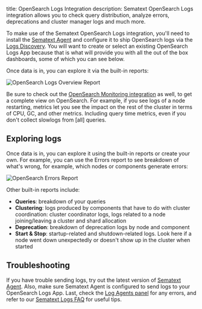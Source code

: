 title: OpenSearch Logs Integration
description: Sematext OpenSearch Logs integration allows you to check query distribution, analyze errors, deprecations and cluster manager logs and much more.

To make use of the Sematext OpenSearch Logs integration, you'll need to install the [Sematext Agent](../agents/sematext-agent/index.md) and configure it to ship OpenSearch logs via the [Logs Discovery](../logs/discovery/intro.md). You will want to create or select an existing OpenSearch Logs App because that is what will provide you with all the out of the box dashboards, some of which you can see below.

Once data is in, you can explore it via the built-in reports: 

<img
  class="content-modal-image"
  alt="OpenSearch Logs Overview Report"
  src="../../images/agents/opensearch-logs-overview.png"
  title="OpenSearch Logs Overview Report"
/>

Be sure to check out the [OpenSearch Monitoring integration](./opensearch.md) as well, to get a complete view on OpenSearch. For example, if you see logs of a node restarting, metrics let you see the impact on the rest of the cluster in terms of CPU, GC, and other metrics. Including query time metrics, even if you don't collect slowlogs from [all] queries.

## Exploring logs

Once data is in, you can explore it using the built-in reports or create your own. For example, you can use the Errors report to see breakdown of what's wrong, for example, which nodes or components generate errors:

<img
  class="content-modal-image"
  alt="OpenSearch Errors Report"
  src="../../images/agents/opensearch-logs-errors.png"
  title="OpenSearch Errors Report"
/>

Other built-in reports include:

- **Queries**: breakdown of your queries
- **Clustering**: logs produced by components that have to do with cluster coordination: cluster coordinator logs, logs related to a node joining/leaving a cluster and shard allocation
- **Deprecation**: breakdown of deprecation logs by node and component
- **Start & Stop**: startup-related and shutdown-related logs. Look here if a node went down unexpectedly or doesn't show up in the cluster when started

## Troubleshooting

If you have trouble sending logs, try out the latest version of [Sematext Agent](../agents/sematext-agent/installation/). Also, make sure Sematext Agent is configured to send logs to your OpenSearch Logs App. Last, check the [Log Agents panel](https://sematext.com/docs/fleet/#log-agents) for any errors, and refer to our [Sematext Logs FAQ](https://sematext.com/docs/logs/faq/) for useful tips.

